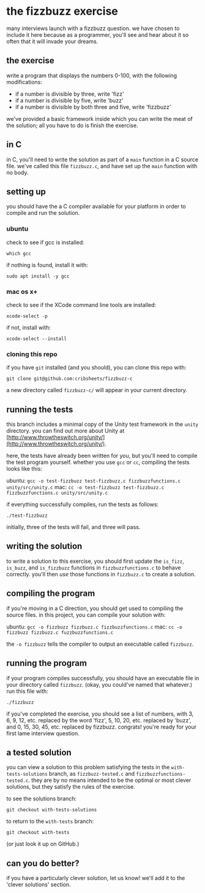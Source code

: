 # the fizzbuzz exercise

many interviews launch with a fizzbuzz question.
we have chosen to include it here because as a programmer,
you'll see and hear about it so often that it will
invade your dreams.

## the exercise

write a program that displays the numbers 0-100, with
the following modifications:

* if a number is divisible by three, write 'fizz'
* if a number is divisible by five, write 'buzz'
* if a number is divisible by both three and five, write 'fizzbuzz'

we've provided a basic framework inside which you can
write the meat of the solution; all you have to do is
finish the exercise.

## in C

in C, you'll need to write the solution as part of a `main`
function in a C source file. we've called this file `fizzbuzz.c`,
and have set up the `main` function with no body.

## setting up

you should have the a C compiler available for your platform
in order to compile and run the solution.

### ubuntu

check to see if gcc is installed:

`which gcc`

if nothing is found, install it with:

`sudo apt install -y gcc`

### mac os x+

check to see if the XCode command line tools are installed:

`xcode-select -p`

if not, install with:

`xcode-select --install`

### cloning this repo

if you have `git` installed (and you should), you can clone
this repo with:

`git clone git@github.com:cribsheets/fizzbuzz-c`

a new directory called `fizzbuzz-c/` will appear in your
current directory.

## running the tests

this branch includes a minimal copy of the Unity test framework in the `unity` directory.
you can find out more about Unity at
[http://www.throwtheswitch.org/unity/](http://www.throwtheswitch.org/unity/).

here, the tests have already been written for you, but you'll need to compile
the test program yourself. whether you use `gcc` or `cc`, compiling
the tests looks like this:

ubuntu: `gcc -o test-fizzbuzz test-fizzbuzz.c fizzbuzzfunctions.c unity/src/unity.c`
mac: `cc -o test-fizzbuzz test-fizzbuzz.c fizzbuzzfunctions.c unity/src/unity.c`

if everything successfully compiles, run the tests as follows:

`./test-fizzbuzz`

initially, three of the tests will fail, and three will pass.

## writing the solution

to write a solution to this exercise, you should first update the
`is_fizz`, `is_buzz`, and `is_fizzbuzz` functions in `fizzbuzzfunctions.c`
to behave correctly. you'll then _use_ those functions in `fizzbuzz.c` to
create a solution.

## compiling the program

if you're moving in a C direction, you should get used to
compiling the source files. in this project, you can
compile your solution with:

ubuntu: `gcc -o fizzbuzz fizzbuzz.c fizzbuzzfunctions.c`
mac: `cc -o fizzbuzz fizzbuzz.c fuzzbuzzfunctions.c`

the `-o fizzbuzz` tells the compiler to output an executable
called `fizzbuzz`.

## running the program

if your program compiles successfully, you should have an
executable file in your directory called `fizzbuzz`. (okay, 
you could've named that whatever.) run this file with:

`./fizzbuzz`

if you've completed the exercise, you should see a list
of numbers, with 3, 6, 9, 12, etc. replaced by the word 'fizz',
5, 10, 20, etc. replaced by 'buzz', and 0, 15, 30, 45, etc. 
replaced by fizzbuzz. congrats! you're ready for your first
lame interview question.

## a tested solution

you can view a solution to this problem satisfying the tests in the
`with-tests-solutions` branch, as `fizzbuzz-tested.c` and 
`fizzbuzzfunctions-tested.c`. they are by no means
intended to be the optimal or most clever solutions, but they
satisfy the rules of the exercise.

to see the solutions branch:

`git checkout with-tests-solutions`

to return to the `with-tests` branch:

`git checkout with-tests`

(or just look it up on GitHub.)

## can you do better?

if you have a particularly clever solution, let us know!
we'll add it to the 'clever solutions' section.
